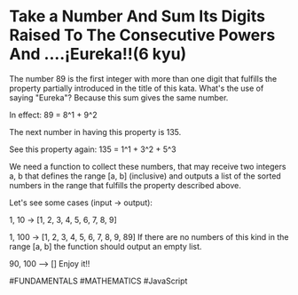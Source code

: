 # Take a Number And Sum Its Digits Raised To The Consecutive Powers And ....¡Eureka!!(6 kyu)

The number 89 is the first integer with more than one digit that fulfills the property partially introduced in the title of this kata. What's the use of saying "Eureka"? Because this sum gives the same number.

In effect: 89 = 8^1 + 9^2

The next number in having this property is 135.

See this property again: 135 = 1^1 + 3^2 + 5^3

We need a function to collect these numbers, that may receive two integers a, b that defines the range [a, b] (inclusive) and outputs a list of the sorted numbers in the range that fulfills the property described above.

Let's see some cases (input -> output):

1, 10 -> [1, 2, 3, 4, 5, 6, 7, 8, 9]

1, 100 -> [1, 2, 3, 4, 5, 6, 7, 8, 9, 89]
If there are no numbers of this kind in the range [a, b] the function should output an empty list.

90, 100 --> []
Enjoy it!!

#FUNDAMENTALS #MATHEMATICS #JavaScript